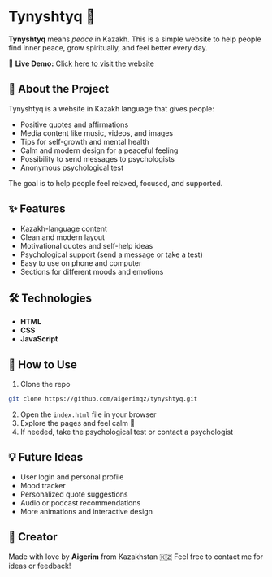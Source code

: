 # Tynyshtyq 🌿

**Tynyshtyq** means *peace* in Kazakh. This is a simple website to help people find inner peace, grow spiritually, and feel better every day.

🔗 **Live Demo:**
[Click here to visit the website](https://htmlpreview.github.io/?https://github.com/aigerimqz/tynyshtyq/blob/main/index.html)

## 🌱 About the Project

Tynyshtyq is a website in Kazakh language that gives people:

* Positive quotes and affirmations
* Media content like music, videos, and images
* Tips for self-growth and mental health
* Calm and modern design for a peaceful feeling
* Possibility to send messages to psychologists
* Anonymous psychological test

The goal is to help people feel relaxed, focused, and supported.

## ✨ Features

* Kazakh-language content
* Clean and modern layout
* Motivational quotes and self-help ideas
* Psychological support (send a message or take a test)
* Easy to use on phone and computer
* Sections for different moods and emotions

## 🛠 Technologies

* **HTML**
* **CSS**
* **JavaScript**

## 📂 How to Use

1. Clone the repo

```bash
git clone https://github.com/aigerimqz/tynyshtyq.git
```

2. Open the `index.html` file in your browser
3. Explore the pages and feel calm 🌸
4. If needed, take the psychological test or contact a psychologist

## 💡 Future Ideas

* User login and personal profile
* Mood tracker
* Personalized quote suggestions
* Audio or podcast recommendations
* More animations and interactive design

## 🤍 Creator

Made with love by **Aigerim** from Kazakhstan 🇰🇿
Feel free to contact me for ideas or feedback!
